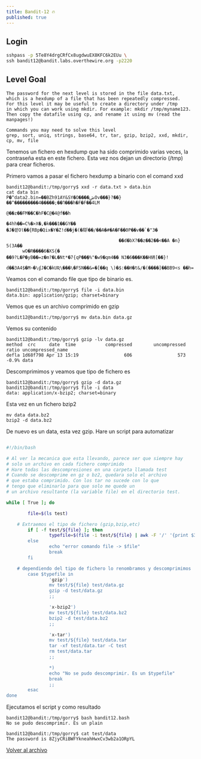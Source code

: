 ```yaml
---
title: Bandit-12 🔥
published: true
---
```


## [](#header-1)Login

```bash
sshpass -p 5Te8Y4drgCRfCx8ugdwuEX8KFC6k2EUu \
ssh bandit12@bandit.labs.overthewire.org -p2220
```

## [](#header-1)Level Goal

```
The password for the next level is stored in the file data.txt,
which is a hexdump of a file that has been repeatedly compressed.
For this level it may be useful to create a directory under /tmp
in which you can work using mkdir. For example: mkdir /tmp/myname123.
Then copy the datafile using cp, and rename it using mv (read the manpages!)

Commands you may need to solve this level
grep, sort, uniq, strings, base64, tr, tar, gzip, bzip2, xxd, mkdir, cp, mv, file
```

Tenemos un fichero en hexdump que ha sido comprimido varias veces, la contraseña
esta en este fichero. Esta vez nos dejan un directorio (/tmp) para crear ficheros.

Primero vamos a pasar el fichero hexdump a binario con el comand xxd

```
bandit12@bandit:/tmp/gorry$ xxd -r data.txt > data.bin
cat data bin
P�^data2.bin=��BZh91AY&SY�O����ڞOv���}?��}��^���������ߣ��;�����4���h�F�F��4LM
                                                                             @��z��FM��C�hF�C@�4@f��h
                                                                                                    �4hh��=C%�>X�,�k���1��GY��
�J�쌑Oϊ��{RBp�Qix�Y�Z!d��j�(�搿ݳ��/��A�#�A�F��0P��v��`�"3�

                                          ��d�bX?��z��2��<��A �n}
5(3A��
      wO�R����6�XS{�
��9?L�P�yB��=z�m?�L�Nt*�7{qP��̜�%"�w9�qm4�� N3�6���K��H䋑[��}!
                                                             d��3A4$�M~�\ɠJ�C�kUƦ\���\�FSN��&=�[��q	\)�$:��H�t&/�(����]��BB9<s ��h=
```

Veamos con el comando file que tipo de binario es.

```
bandit12@bandit:/tmp/gorry$ file -i data.bin
data.bin: application/gzip; charset=binary
```
Vemos que es un archivo comprimido en gzip

```
bandit12@bandit:/tmp/gorry$ mv data.bin data.gz
```

Vemos su contenido

```
bandit12@bandit:/tmp/gorry$ gzip -lv data.gz
method  crc     date  time           compressed        uncompressed  ratio uncompressed_name
defla 1d68f798 Apr 13 15:19                 606                 573  -0.9% data
```

Descomprimimos y veamos que tipo de fichero es

```
bandit12@bandit:/tmp/gorry$ gzip -d data.gz 
bandit12@bandit:/tmp/gorry$ file -i data
data: application/x-bzip2; charset=binary
```

Esta vez en un fichero bzip2

```
mv data data.bz2
bzip2 -d data.bz2
```

De nuevo es un data, esta vez gzip. Hare un script para automatizar

```bash

#!/bin/bash

# Al ver la mecanica que esta llevando, parece ser que siempre hay
# solo un archivo en cada fichero comprimido
# Hare todas las descompresiones en una carpeta llamada test
# Cuando se descomprime en gz o bz2, quedara solo el archivo 
# que estaba comprimido. Con los tar no sucede con lo que 
# tengo que eliminarlo para que solo me quede un 
# un archivo resultante (la variable file) en el directorio test.

while [ True ]; do

        file=$(ls test)

	# Extraemos el tipo de fichero (gzip,bzip,etc)
        if [ -f test/${file} ]; then
                typefile=$(file -i test/${file} | awk -F '/' '{print $3}' | awk -F ';' '{p$
        else
                echo "error comando file -> $file"
                break
        fi

	# dependiendo del tipo de fichero lo renombramos y descomprimimos
        case $typefile in
                'gzip')
                mv test/${file} test/data.gz
                gzip -d test/data.gz
                ;;

                'x-bzip2')
                mv test/${file} test/data.bz2
                bzip2 -d test/data.bz2
                ;;

                'x-tar')
                mv test/${file} test/data.tar
                tar -xf test/data.tar -C test
                rm test/data.tar
                ;;

                *)
                echo "No se pudo descomprimir. Es un $typefile"
                break
                ;;
        esac
done
```

Ejecutamos el script y como resultado

```
bandit12@bandit:/tmp/gorry$ bash bandit12.bash
No se pudo descomprimir. Es un plain

bandit12@bandit:/tmp/gorry$ cat test/data 
The password is 8ZjyCRiBWFYkneahHwxCv3wb2a1ORpYL
```



[Volver al archivo](archive)
